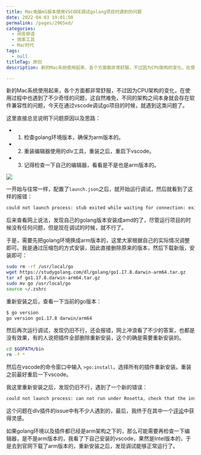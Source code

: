 ```yaml
---
title: Mac电脑m1版本使用VSCODE调试golang项目时遇到的问题
date: 2022-04-03 19:01:50
permalink: /pages/2965ed/
categories: 
  - 闲言碎语
  - 效率工具
  - Mac时代
tags: 
  - null
titleTag: 原创
description: 新的Mac系统使用起来，各个方面都非常舒服，不过因为CPU架构的变化，在使用过程中也遇到了不少奇怪的问题，这自然难免，不同的架构之间本身就会存在软件兼容性的问题，今天在通过vscode调试go项目的时候，就遇到这类问题了。

---
```


新的Mac系统使用起来，各个方面都非常舒服，不过因为CPU架构的变化，在使用过程中也遇到了不少奇怪的问题，这自然难免，不同的架构之间本身就会存在软件兼容性的问题，今天在通过vscode调试go项目的时候，就遇到这类问题了。

这里直接总览说明下问题原因以及思路：

- 1. 检查golang环境版本，确保为arm版本的。
- 2. 重装编辑器使用的dlv工具，重装之后，重启下vscode。
- 3. 记得检查一下自己的编辑器，看看是不是也是arm版本的。

![](http://t.eryajf.net/imgs/2022/04/2b047abd54f8aa81.jpg)

一开始与往常一样，配置了`launch.json`之后，就开始运行调试，然后就看到了这样的报错：


```sh
could not launch process: stub exited while waiting for connection: exit status 0
```

后来查看网上说法，发现自己的golang版本安装成amd的了，尽管运行项目的时候没有任何问题，但是现在调试的时候，就不行了。

于是，需要先把golang环境换成arm版本的，这里大家根据自己的实际情况调整即可。我是通过压缩包的方式安装，因此直接删除原来的版本，然后下载新版，安装即可：


```sh
sudo rm -rf /usr/local/go
wget https://studygolang.com/dl/golang/go1.17.8.darwin-arm64.tar.gz
tar xf go1.17.8.darwin-arm64.tar.gz
sudo mv go /usr/local/go
source ~/.zshrc
```

重新安装之后，查看一下当前的go版本：

```sh
$ go version
go version go1.17.8 darwin/arm64
```

然后再次运行调试，发现仍旧不行，还会报错，网上冲浪看了不少的答案，也都是没有效果，有的人说把插件全部删除重新安装，这个的确是需要重新安装的。

```sh
cd $GOPATH/bin
rm -f *
```

然后在vscode的命令窗口中输入 `>go:install`，选择所有的插件重新安装。重装之前最好重启一下vscode。

我这里重新安装之后，发现仍旧不行，遇到了一个新的错误：

```sh
could not launch process: can not run under Rosetta, check that the installed build of Go is right for your CPU architecture
```

这个问题在dlv插件的issue中有不少人遇到的，最后，我终于在其中一个[评论](https://github.com/go-delve/delve/issues/2604#issuecomment-1086604156)中获得灵感。

如果golang环境以及插件都已经是arm架构之下的，那么可能需要再检查一下编辑器，是不是arm版本的，我看了下自己安装的vscode，果然是Intel版本的，于是去到官网下载了arm版本的，重新安装之后，发现调试能够正常运行了。